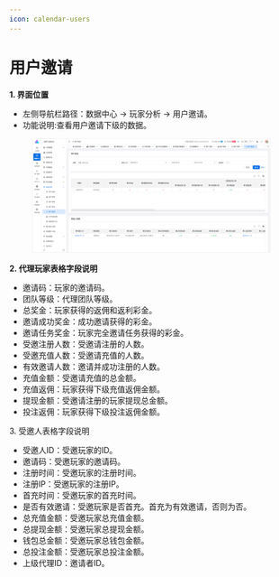 ```yaml
---
icon: calendar-users
---
```


# 用户邀请

**1. 界面位置**

* 左侧导航栏路径：数据中心 → 玩家分析 → 用户邀请。
* 功能说明:查看用户邀请下级的数据。

<figure><img src="../../.gitbook/assets/image (34).png" alt=""><figcaption></figcaption></figure>

**2. 代理玩家表格字段说明**

* 邀请码：玩家的邀请码。
* 团队等级：代理团队等级。
* 总奖金：玩家获得的返佣和返利彩金。
* 邀请成功奖金：成功邀请获得的彩金。
* 邀请任务奖金：玩家完全邀请任务获得的彩金。
* 受邀注册人数：受邀请注册的人数。
* 受邀充值人数：受邀请充值的人数。
* 有效邀请人数：邀请并成功注册的人数。
* 充值金额：受邀请充值的总金额。
* 充值返佣：玩家获得下级充值返佣金额。
* 提现金额：受邀请注册的玩家提现总金额。
* 投注返佣：玩家获得下级投注返佣金额。

3\. 受邀人表格字段说明

* 受邀人ID：受邀玩家的ID。
* 邀请码：受邀玩家的邀请码。
* 注册时间：受邀玩家的注册时间。
* 注册IP：受邀玩家的注册IP。
* 首充时间：受邀玩家的首充时间。
* 是否有效邀请：受邀玩家是否首充。首充为有效邀请，否则为否。
* 总充值金额：受邀玩家总充值金额。
* 总提现金额：受邀玩家总提现金额。
* 钱包总金额：受邀玩家总钱包金额。
* 总投注金额：受邀玩家总投注金额。
* 上级代理ID：邀请者ID。
